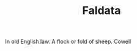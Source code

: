 ---
title: Faldata
letter: F
permalink: "/definitions/bld-faldata.html"
body: In old English law. A flock or fold of sheep. Cowell
published_at: '2018-07-07'
source: Black's Law Dictionary 2nd Ed (1910)
layout: post
---